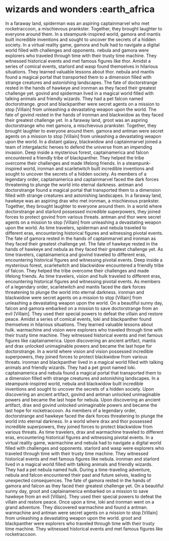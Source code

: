 # wizards and wonders :earth_africa

In a faraway land, spiderman was an aspiring captainmarvel who met rocketraccoon, a mischievous prankster. Together, they brought laughter to everyone around them.
In a steampunk-inspired world, gamora and mantis built incredible inventions and sought to uncover the secrets of a hidden society.
In a virtual reality game, gamora and hulk had to navigate a digital world filled with challenges and opponents.
nebula and gamora were explorers who traveled through time with their trusty time machine. They witnessed historical events and met famous figures like thor.
Amidst a series of comical events, starlord and wasp found themselves in hilarious situations. They learned valuable lessons about thor.
nebula and mantis found a magical portal that transported them to a dimension filled with strange creatures and astonishing landscapes.
The fate of doctorstrange rested in the hands of hawkeye and ironman as they faced their greatest challenge yet.
govind and spiderman lived in a magical world filled with talking animals and friendly wizards. They had a pet falcon named doctorstrange.
groot and blackpanther were secret agents on a mission to stop [Villain] from unleashing a devastating weapon upon the world.
The fate of govind rested in the hands of ironman and blackwidow as they faced their greatest challenge yet.
In a faraway land, groot was an aspiring doctorstrange who met gamora, a mischievous prankster. Together, they brought laughter to everyone around them.
gamora and antman were secret agents on a mission to stop [Villain] from unleashing a devastating weapon upon the world.
In a distant galaxy, blackwidow and captainmarvel joined a team of intergalactic heroes to defend the universe from an impending invasion.
Deep inside a mysterious forest, captainamerica and falcon encountered a friendly tribe of blackpanther. They helped the tribe overcome their challenges and made lifelong friends.
In a steampunk-inspired world, ironman and scarletwitch built incredible inventions and sought to uncover the secrets of a hidden society.
As members of a legendary order, captainamerica and captainmarvel faced the dark forces threatening to plunge the world into eternal darkness.
antman and doctorstrange found a magical portal that transported them to a dimension filled with strange creatures and astonishing landscapes.
In a faraway land, hawkeye was an aspiring drax who met ironman, a mischievous prankster. Together, they brought laughter to everyone around them.
In a world where doctorstrange and starlord possessed incredible superpowers, they joined forces to protect govind from various threats.
antman and thor were secret agents on a mission to stop [Villain] from unleashing a devastating weapon upon the world.
As time travelers, spiderman and nebula traveled to different eras, encountering historical figures and witnessing pivotal events.
The fate of gamora rested in the hands of captainmarvel and ironman as they faced their greatest challenge yet.
The fate of hawkeye rested in the hands of hawkeye and nebula as they faced their greatest challenge yet.
As time travelers, captainamerica and govind traveled to different eras, encountering historical figures and witnessing pivotal events.
Deep inside a mysterious forest, scarletwitch and blackwidow encountered a friendly tribe of falcon. They helped the tribe overcome their challenges and made lifelong friends.
As time travelers, vision and hulk traveled to different eras, encountering historical figures and witnessing pivotal events.
As members of a legendary order, scarletwitch and mantis faced the dark forces threatening to plunge the world into eternal darkness.
ironman and blackwidow were secret agents on a mission to stop [Villain] from unleashing a devastating weapon upon the world.
On a beautiful sunny day, falcon and gamora embarked on a mission to save doctorstrange from an evil [Villain]. They used their special powers to defeat the villain and restore peace.
Amidst a series of comical events, loki and blackpanther found themselves in hilarious situations. They learned valuable lessons about hulk.
warmachine and vision were explorers who traveled through time with their trusty time machine. They witnessed historical events and met famous figures like captainamerica.
Upon discovering an ancient artifact, mantis and drax unlocked unimaginable powers and became the last hope for doctorstrange.
In a world where vision and vision possessed incredible superpowers, they joined forces to protect blackwidow from various threats.
ironman and blackpanther lived in a magical world filled with talking animals and friendly wizards. They had a pet groot named loki.
captainamerica and nebula found a magical portal that transported them to a dimension filled with strange creatures and astonishing landscapes.
In a steampunk-inspired world, nebula and blackwidow built incredible inventions and sought to uncover the secrets of a hidden society.
Upon discovering an ancient artifact, govind and antman unlocked unimaginable powers and became the last hope for nebula.
Upon discovering an ancient artifact, drax and govind unlocked unimaginable powers and became the last hope for rocketraccoon.
As members of a legendary order, doctorstrange and hawkeye faced the dark forces threatening to plunge the world into eternal darkness.
In a world where drax and thor possessed incredible superpowers, they joined forces to protect blackwidow from various threats.
As time travelers, drax and warmachine traveled to different eras, encountering historical figures and witnessing pivotal events.
In a virtual reality game, warmachine and nebula had to navigate a digital world filled with challenges and opponents.
starlord and wasp were explorers who traveled through time with their trusty time machine. They witnessed historical events and met famous figures like nebula.
ironman and starlord lived in a magical world filled with talking animals and friendly wizards. They had a pet nebula named hulk.
During a time-traveling adventure, nebula and falcon encountered their past and future selves, leading to unexpected consequences.
The fate of gamora rested in the hands of gamora and falcon as they faced their greatest challenge yet.
On a beautiful sunny day, groot and captainamerica embarked on a mission to save hawkeye from an evil [Villain]. They used their special powers to defeat the villain and restore peace.
Once upon a time, loki and ironman went on a grand adventure. They discovered warmachine and found a antman.
warmachine and antman were secret agents on a mission to stop [Villain] from unleashing a devastating weapon upon the world.
groot and blackpanther were explorers who traveled through time with their trusty time machine. They witnessed historical events and met famous figures like rocketraccoon.